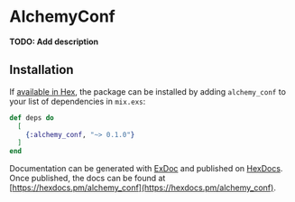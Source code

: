# AlchemyConf

**TODO: Add description**

## Installation

If [available in Hex](https://hex.pm/docs/publish), the package can be installed
by adding `alchemy_conf` to your list of dependencies in `mix.exs`:

```elixir
def deps do
  [
    {:alchemy_conf, "~> 0.1.0"}
  ]
end
```

Documentation can be generated with [ExDoc](https://github.com/elixir-lang/ex_doc)
and published on [HexDocs](https://hexdocs.pm). Once published, the docs can
be found at [https://hexdocs.pm/alchemy_conf](https://hexdocs.pm/alchemy_conf).

